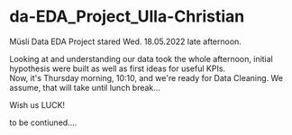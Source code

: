 # da-EDA_Project_Ulla-Christian  

Müsli Data EDA Project stared Wed. 18.05.2022 late afternoon.  

Looking at and understanding our data took the whole afternoon, initial hypothesis were built as well as first ideas for useful KPIs.  
Now, it's Thursday morning, 10:10, and we're ready for Data Cleaning. We assume, that will take until lunch break...  

Wish us LUCK!  

to be contiuned....  

